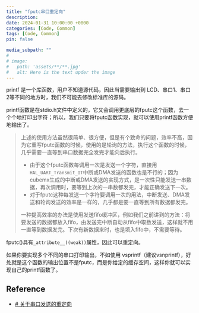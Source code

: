 ```yaml
---
title: "fputc串口重定向"
description: 
date: 2024-01-31 10:00:00 +0800
categories: [Code, Common]
tags: [Code, Common]
pin: false

media_subpath: ""
#
# image:
#   path: 'assets/**/**.jpg'
#   alt: Here is the text upder the image
---
```


printf 是一个库函数，用户不知道源代码，因此当需要输出到 LCD、串口1、串口2等不同的地方时，我们不可能去修改标准库的源码。

printf函数是在stdio.h文件中定义的，它又会调用更底层的fputc这个函数，去一个个地打印出字符；所以，我们只要将fputc函数实现，就可以使用printf函数方便地输出了。

>上述的使用方法虽然很简单、很方便，但是有个致命的问题，效率不高，因为它重写fputc函数的时候，使用的是轮询的方法，执行这个函数的时候，几乎需要一直等到串口数据完全发完才能向后执行。
>- 由于这个fputc函数每调用一次是发送一个字符，直接用`HAL_UART_Transmit_IT`中断或DMA发送的函数也是不行的；因为cubemx生成的中断或DMA发送的实现方式，是一次性只能发送一串数据，再次调用时，要等到上次的一串数都发完，才能正确发送下一次。
>- 对于fputc这种每发送一个字符要调用一次的用法，中断发送、DMA发送和轮询发送的效率是一样的，几乎都是要一直等到所有数据都发完。
>
>一种提高效率的办法是使用发送fifo缓冲区，例如我们之前讲到的方法：将要发送的数据都放入fifo，由发送完中断自动从fifo中取数发送，这样就不用一直等到数据发完。下次有新数据来时，也是填入fifo中，不需要等待。

fputc()具有`_attribute__((weak))`属性，因此可以重定向。

如果你要实现多个不同的串口打印输出，不如使用 vsprintf（建议vsnprintf），好处就是这个函数的输出位置不是fputc，而是你给定的缓存空间，这样你就可以实现自己的printf函数了。

## Reference
- [# 关于串口发送的重定向](https://www.cnblogs.com/xiaobaibai2021/p/15716910.html)
